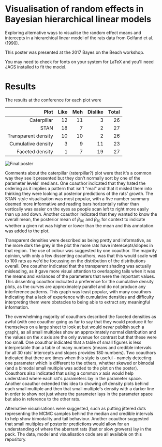 Visualisation of random effects in Bayesian hierarchical linear models
======================================================================

Exploring alternative ways to visualise the random effect means and
intercepts in a hierarchical linear model of the rats data from Gelfand
et al. (1990).

This poster was presented at the 2017 Bayes on the Beach workshop.

You may need to check for fonts on your system for LaTeX and you'll need
JAGS installed to fit the model.

Results
=======

The results at the conference for each plot were

<table>
<thead>
<tr class="header">
<th align="right">Plot</th>
<th align="right">Like</th>
<th align="right">Meh</th>
<th align="right">Dislike</th>
<th align="right">Total</th>
</tr>
</thead>
<tbody>
<tr class="odd">
<td align="right">Caterpillar</td>
<td align="right">12</td>
<td align="right">11</td>
<td align="right">3</td>
<td align="right">26</td>
</tr>
<tr class="even">
<td align="right">STAN</td>
<td align="right">18</td>
<td align="right">7</td>
<td align="right">2</td>
<td align="right">27</td>
</tr>
<tr class="odd">
<td align="right">Transparent density</td>
<td align="right">10</td>
<td align="right">10</td>
<td align="right">2</td>
<td align="right">26</td>
</tr>
<tr class="even">
<td align="right">Cumulative density</td>
<td align="right">3</td>
<td align="right">9</td>
<td align="right">11</td>
<td align="right">23</td>
</tr>
<tr class="odd">
<td align="right">Faceted density</td>
<td align="right">1</td>
<td align="right">7</td>
<td align="right">19</td>
<td align="right">27</td>
</tr>
</tbody>
</table>

![Final poster](final.jpg%20=360x)

Comments about the caterpillar (raterpillar?) plot were that it's a
common way they see it presented but they don't normally sort by one of
the parameter levels' medians. One coauthor indicated that they hated
the ordering as it implies a pattern that isn't "real" and that it
misled them into thinking they were looking at posterior predictions of
the rats' growth. The STAN-style visualisation was most popular, with a
five number summary deemed more informative and reading bars
horizontally rather than vertically was easier on the eyes as people
scan left to right more easily than up and down. Another coauthor
indicated that they wanted to know the overall mean, the posterior mean
of *β*<sub>00</sub> and *β*<sub>10</sub> for context to indicate whether
a given rat was higher or lower than the mean and this annotation was
added to the plot.

Transparent densities were described as being pretty and informative, as
the more dark the grey in the plot the more rats have interecepts/slopes
in that region. The use of colour was suggested by one coauthor. The
majority opinion, with only a few dissenting coauthors, was that this
would scale well to 100 rats as we'd be focussing on the distribution of
the distributions overall. One coauthor indicated that the transparent
shading was actually misleading, as it gave more visual attention to
overlapping tails when it was the means and variances of the parameters
that were the important values. This dissenting coauthor indicated a
preference for the cumulative density plots, as the curves are
approximately parallel and do not produce any interference patterns.
This graph was least popular, with many coauthors indicating that a lack
of experience with cumulative densities and difficulty interpreting them
were obstacles to being able to extract any meaningful information.

The overwhelming majority of coauthors described the faceted densities
as awful (with one coauthor going as far to say that they would produce
it for themselves on a large sheet to look at but would *never* publish
such a graph), as all small multiples show an approximately normal
distribution and the values on the *x* axis are the only avenue for
contrast but that these were too small. One coauthor indicated that a
table of small figures is less interpretable than a table of many
numbers (means and credible intervals for all 30 rats' intercepts and
slopes provides 180 numbers). Two coauthors indicated that there are
times when this style is useful - namely detecting one parameter which
is different to the others, whether skewed or bimodal (and a bimodal
small multiple was added to the plot on the poster). Coauthors also
indicated that using a common *x* axis would help understand where each
rat's parameters lay in the parameter space. Another coauthor extended
this idea to showing *all* density plots behind each small multiple and
then that small multiple's density with a darker line in order to show
not just where the parameter lays in the parameter space but also in
reference to the other rats.

Alternative visualisations were suggested, such as putting jittered dots
representing the MCMC samples behind the median and credible intervals
to help show bimodality and tail behaviour. Another coauthor suggested
that small multiples of posterior predictions would allow for an
understanding of where the aberrant rats (fast or slow growers) lay in
the pack. The data, model and visualisation code are all available on
this repository.
